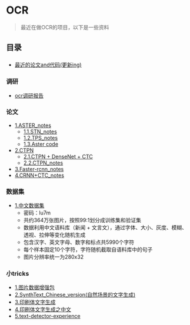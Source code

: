 # OCR
>最近在做OCR的项目，以下是一些资料
## 目录 
###
* [最近的论文and代码(更新ing)](https://github.com/hwalsuklee/awesome-deep-text-detection-recognition)
### 调研
* [ocr调研报告](./Documents/基于深度学习的场景文本识别调研.pptx)
### 论文
* [1.ASTER_notes](./Documents/ASTER_notes.pptx)
  * [1.1.STN_notes](./Documents/STN_notes.pdf)
  * [1.2.TPS_notes](./Documents/TPS_notes.docx)
  * [1.3.Aster code](https://github.com/bgshih/aster)
* [2.CTPN](https://github.com/eragonruan/text-detection-ctpn)
  * [2.1.CTPN + DenseNet + CTC](https://github.com/binaoye/chinese_ocr-master)
  * [2.2.CTPN_notes](https://github.com/wangxupeng/OCR/blob/master/Documents/CTPN-notes.docx)
* [3.Faster-rcnn_notes](https://github.com/wangxupeng/OCR/blob/master/Documents/Faster-RCNN.docx)
* [4.CRNN+CTC_notes](https://github.com/wangxupeng/OCR/blob/master/Documents/CRNN%2BCTC_notes.pdf)
### 数据集
* [1.中文数据集](https://pan.baidu.com/s/1QkI7kjah8SPHwOQ40rS1Pw)
  * 密码：lu7m
  * 共约364万张图片，按照99:1划分成训练集和验证集
  * 数据利用中文语料库（新闻 + 文言文），通过字体、大小、灰度、模糊、透视、拉伸等变化随机生成
  * 包含汉字、英文字母、数字和标点共5990个字符
  * 每个样本固定10个字符，字符随机截取自语料库中的句子
  * 图片分辨率统一为280x32
### 小tricks
* [1.图片数据增强包](https://github.com/albu/albumentations)
* [2.SynthText_Chinese_version(自然场景的文字生成)](https://github.com/JarveeLee/SynthText_Chinese_version)
* [3.印刷体文字生成](https://github.com/Belval/TextRecognitionDataGenerator)
* [4.印刷体文字生成之中文](https://github.com/Sanster/text_renderer)
* [5.text-detector-experience](https://github.com/Yuanhang8605/pixel-anchor-link-and-text-detector-experience)
